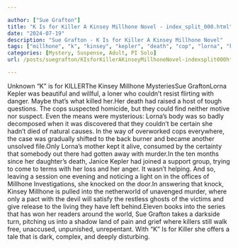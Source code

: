 ```yaml
---

author: ["Sue Grafton"]
title: "K Is for Killer A Kinsey Millhone Novel - index_split_000.html"
date: "2024-07-19"
description: "Sue Grafton - K Is for Killer A Kinsey Millhone Novel"
tags: ["millhone", "k", "kinsey", "kepler", "death", "cop", "lorna", "killer", "unknown", "killerthe", "mysteriessue", "graftonlorna", "beautiful", "willful", "loner", "resist", "flirting", "danger", "maybe", "killed", "raised", "host", "tough", "question", "suspected"]
categories: [Mystery, Suspense, Adult, PI Solo]
url: /posts/suegrafton/KIsforKillerAKinseyMillhoneNovel-indexsplit000html

---
```



Unknown
“K” is for KILLERThe Kinsey Millhone MysteriesSue GraftonLorna Kepler was beautiful and willful, a loner who couldn’t resist flirting with danger. Maybe that’s what killed her.Her death had raised a host of tough questions. The cops suspected homicide, but they could find neither motive nor suspect. Even the means were mysterious: Lorna’s body was so badly decomposed when it was discovered that they couldn’t be certain she hadn’t died of natural causes. In the way of overworked cops everywhere, the case was gradually shifted to the back burner and became another unsolved file.Only Lorna’s mother kept it alive, consumed by the certainty that somebody out there had gotten away with murder.In the ten months since her daughter’s death, Janice Kepler had joined a support group, trying to come to terms with her loss and her anger. It wasn’t helping. And so, leaving a session one evening and noticing a light on in the offices of Millhone Investigations, she knocked on the door.In answering that knock, Kinsey Millhone is pulled into the netherworld of unavenged murder, where only a pact with the devil will satisfy the restless ghosts of the victims and give release to the living they have left behind.Eleven books into the series that has won her readers around the world, Sue Grafton takes a darkside turn, pitching us into a shadow land of pain and grief where killers still walk free, unaccused, unpunished, unrepentant. With “K” Is for Killer she offers a tale that is dark, complex, and deeply disturbing.
